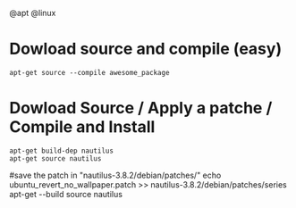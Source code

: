 @apt
@linux

# Dowload source and compile (easy)

    apt-get source --compile awesome_package

# Dowload Source / Apply a patche / Compile and Install
    apt-get build-dep nautilus
    apt-get source nautilus
#save the patch in "nautilus-3.8.2/debian/patches/"
    echo ubuntu_revert_no_wallpaper.patch  >> nautilus-3.8.2/debian/patches/series
    apt-get --build source nautilus

